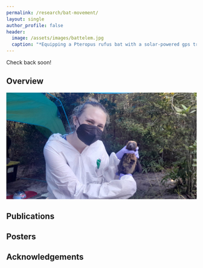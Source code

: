 ```yaml
---
permalink: /research/bat-movement/
layout: single
author_profile: false
header:
  image: /assets/images/battelem.jpg
  caption: "*Equipping a Pteropus rufus bat with a solar-powered gps tracker*"
---
```


Check back soon!
## Overview


![Madagascar bat sampling](/assets/images/sophbat.jpeg)

## Publications


## Posters


## Acknowledgements